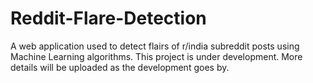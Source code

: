# Reddit-Flare-Detection
A web application used to detect flairs of r/india subreddit posts using Machine Learning algorithms.
This project is under development. More details will be uploaded as the development goes by.
